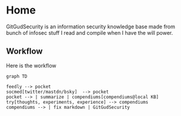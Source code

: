 # Home
GitGudSecurity is an information security knowledge base made from bunch of infosec stuff I read and compile when I have the will power.

## Workflow

Here is the workflow

```mermaid
graph TD

feedly --> pocket
socmed[twitter/mastdn/bsky]  --> pocket
pocket --> | summarize | compendiums[compendiums@local KB] 
try[thoughts, experiments, experience] --> compendiums 
compendiums --> | fix markdown | GitGudSecurity
```